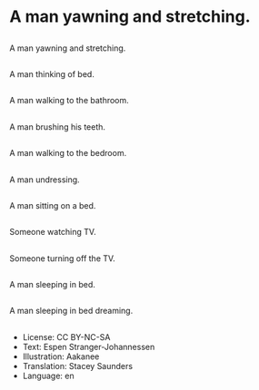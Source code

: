 # A man yawning and stretching.

##
A man yawning and stretching.

##
A man thinking of bed.

##
A man walking to the bathroom.

##
A man brushing his teeth.

##
A man walking to the bedroom.

##
A man undressing.

##
A man sitting on a bed.

##
Someone watching TV.

##
Someone turning off the TV.

##
A man sleeping in bed.

##
A man sleeping in bed dreaming.

##
* License: CC BY-NC-SA
* Text: Espen Stranger-Johannessen
* Illustration: Aakanee
* Translation: Stacey Saunders
* Language: en
